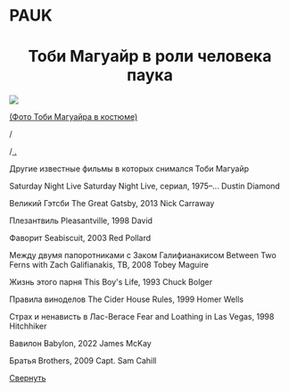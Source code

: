 # PAUK
<html>
<head>

<link rel="stylesheet" href="valam.css">
<script  type="text/javascript" src="sks.js"></script>
</head>
<body>

<h1 align="center">Тоби Магуайр в роли человека паука</h1>
<div class='picture'>
<img src="images/valaam.jpg">
<p> <a href="https://www.kinopoisk.ru/name/10095/">(Фото Тоби Магуайра в костюме)</a></p>
</div>

<p>/</p>

<p>/<a href="#" OnClick="show('details');return false;">
  .</a></p>
<div id="details" class="hidden">
<p>Другие известные фильмы в которых снимался Тоби Магуайр</p>
<div class='inpicture'>
<p> Saturday Night Live
Saturday Night Live, сериал, 1975–...
Dustin Diamond

<p>Великий Гэтсби
The Great Gatsby, 2013
Nick Carraway

<p>Плезантвиль
Pleasantville, 1998
David

<p>Фаворит
Seabiscuit, 2003
Red Pollard

<p>Между двумя папоротниками с Заком Галифианакисом
Between Two Ferns with Zach Galifianakis, ТВ, 2008
Tobey Maguire

<p>Жизнь этого парня
This Boy's Life, 1993
Chuck Bolger

<p>Правила виноделов
The Cider House Rules, 1999
Homer Wells

<p>Страх и ненависть в Лас-Вегасе
Fear and Loathing in Las Vegas, 1998
Hitchhiker

<p>Вавилон
Babylon, 2022
James McKay

<p>Братья
Brothers, 2009
Capt. Sam Cahill
</p>
</div>
<a href="#" OnClick="sver('details');return false;">Свернуть</a></div>
</body>
</html>
